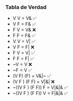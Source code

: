 ### Tabla de Verdad 
* V V = V& ✅
* V F = F& ✅ 
* F V = V& ❌
* F F = F& ✅
* V V = V| ✅
* V F = F| ❌
* F V = V| ✅
* F F = F| ✅
* ~V = V ❌
* ~F = V ✅
* (V F) (F) = V&|~ ✅
* (V F ) (F F) = V|&| ❌
* ~((V F ) (F F)) F = V|&|& ✅
* ~((V F ) (F F)) V = F|&|& ✅
